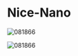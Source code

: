# Nice-Nano

![081866](https://github.com/user-attachments/assets/fb3fc2bb-2c41-4d6b-bd41-12a2ba22297f)

![081866](https://github.com/user-attachments/assets/fa88b73a-2fd3-4f3f-89f9-c1e5a2ca1a71)
